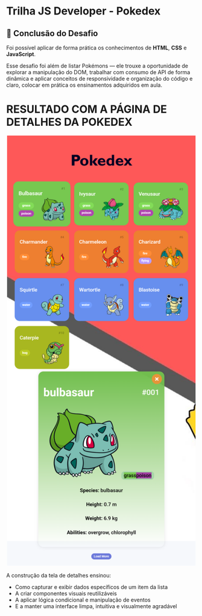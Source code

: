 # Trilha JS Developer - Pokedex
## 🚀 Conclusão do Desafio

Foi possível aplicar de forma prática os conhecimentos de **HTML**, **CSS** e **JavaScript**. 

Esse desafio foi além de listar Pokémons — ele trouxe a oportunidade de explorar a manipulação do DOM, trabalhar com consumo de API de forma dinâmica e aplicar conceitos de responsividade e organização do código e claro, colocar em prática os ensinamentos adquiridos em aula.

# RESULTADO COM A PÁGINA DE DETALHES DA POKEDEX

<p align="center">
  <img src="./assets/img/127.0.0.1_5500_index.html.png" alt="Resultado da Pokédex" width="500"/>
</p>


A construção da tela de detalhes ensinou:

- Como capturar e exibir dados específicos de um item da lista
- A criar componentes visuais reutilizáveis
- A aplicar lógica condicional e manipulação de eventos
- E a manter uma interface limpa, intuitiva e visualmente agradável

